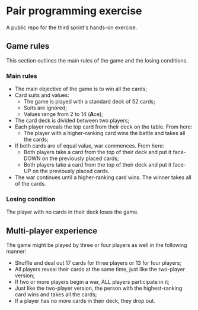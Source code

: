 # Pair programming exercise
A public repo for the third sprint's hands-on exercise.

## Game rules
This section outlines the main rules of the game and the losing conditions.

### Main rules
- The main objective of the game is to win all the cards;
- Card suits and values:
    - The game is played with a standard deck of 52 cards;
    - Suits are ignored;
    - Values range from 2 to 14 (**A**ce);
- The card deck is divided between two players;
- Each player reveals the top card from their deck on the table. From here:
    - The player with a higher-ranking card wins the battle and takes all the cards;
- If both cards are of equal value, war commences. From here:
    - Both players take a card from the top of their deck and put it face-DOWN on the previously placed cards;
    - Both players take a card from the top of their deck and put it face-UP on the previously placed cards.
- The war continues until a higher-ranking card wins. The winner takes all of the cards.

### Losing condition
The player with no cards in their deck loses the game.

## Multi-player experience

The game might be played by three or four players as well in the following manner:

- Shuffle and deal out 17 cards for three players or 13 for four players;
- All players reveal their cards at the same time, just like the two-player version;
- If two or more players begin a war, ALL players participate in it;
- Just like the two-player version, the person with the highest-ranking card wins and takes all the cards;
- If a player has no more cards in their deck, they drop out.
